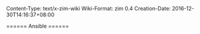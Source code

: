 Content-Type: text/x-zim-wiki
Wiki-Format: zim 0.4
Creation-Date: 2016-12-30T14:16:37+08:00

====== Ansible ======


